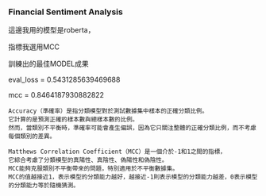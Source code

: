 ### Financial Sentiment Analysis
這邊我用的模型是roberta，

指標我選用MCC

訓練出的最佳MODEL成果

eval_loss = 0.5431285639469688

mcc = 0.8464187930882822

```
Accuracy（準確率）是指分類模型對於測試數據集中樣本的正確分類比例。
它計算的是預測正確的樣本數與總樣本數的比例。
然而，當類別不平衡時，準確率可能會產生偏誤，因為它只關注整體的正確分類比例，而不考慮每個類別的差異。
```

```
Matthews Correlation Coefficient（MCC）是一個介於-1和1之間的指標，
它綜合考慮了分類模型的真陽性、真陰性、偽陽性和偽陰性。
MCC能夠克服類別不平衡帶來的問題，特別適用於不平衡數據集。
MCC的值越接近1，表示模型的分類能力越好，越接近-1則表示模型的分類能力越差，0表示模型的分類能力等於隨機猜測。
```
